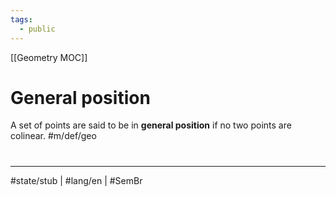 ```yaml
---
tags:
  - public
---
```

[[Geometry MOC]]
# General position

A set of points are said to be in **general position** if no two points are colinear. #m/def/geo 


#
---
#state/stub | #lang/en | #SemBr
